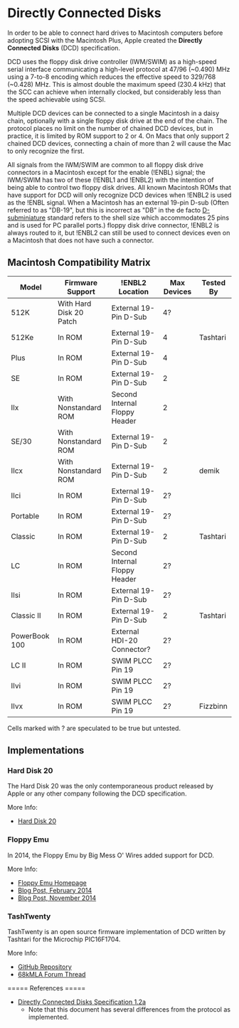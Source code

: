 # Directly Connected Disks 

In order to be able to connect hard drives to Macintosh computers before adopting SCSI with the Macintosh Plus, Apple created the **Directly Connected Disks** (DCD) specification.

DCD uses the floppy disk drive controller (IWM/SWIM) as a high-speed serial interface communicating a high-level protocol at 47/96 (~0.490) MHz using a 7-to-8 encoding which reduces the effective speed to 329/768 (~0.428) MHz.  This is almost double the maximum speed (230.4 kHz) that the SCC can achieve when internally clocked, but considerably less than the speed achievable using SCSI.

Multiple DCD devices can be connected to a single Macintosh in a daisy chain, optionally with a single floppy disk drive at the end of the chain.  The protocol places no limit on the number of chained DCD devices, but in practice, it is limited by ROM support to 2 or 4.  On Macs that only support 2 chained DCD devices, connecting a chain of more than 2 will cause the Mac to only recognize the first.

All signals from the IWM/SWIM are common to all floppy disk drive connectors in a Macintosh except for the enable (!ENBL) signal; the IWM/SWIM has two of these (!ENBL1 and !ENBL2) with the intention of being able to control two floppy disk drives.  All known Macintosh ROMs that have support for DCD will only recognize DCD devices when !ENBL2 is used as the !ENBL signal.  When a Macintosh has an external 19-pin D-sub (Often referred to as "DB-19", but this is incorrect as "DB" in the de facto [D-subminiature](https://en.wikipedia.org/wiki/D-subminiature) standard refers to the shell size which accommodates 25 pins and is used for PC parallel ports.) floppy disk drive connector, !ENBL2 is always routed to it, but !ENBL2 can still be used to connect devices even on a Macintosh that does not have such a connector.

## Macintosh Compatibility Matrix

| Model         | Firmware Support        | !ENBL2 Location               | Max Devices | Tested By |
| ------------- | ----------------------- | ----------------------------- | ----------- | --------- |
| 512K          | With Hard Disk 20 Patch | External 19-Pin D-Sub         | 4?          |           |
| 512Ke         | In ROM                  | External 19-Pin D-Sub         | 4           | Tashtari  |
| Plus          | In ROM                  | External 19-Pin D-Sub         | 4           |           |
| SE            | In ROM                  | External 19-Pin D-Sub         | 2           |           |
| IIx           | With Nonstandard ROM    | Second Internal Floppy Header | 2           |           |
| SE/30         | With Nonstandard ROM    | External 19-Pin D-Sub         | 2           |           |
| IIcx          | With Nonstandard ROM    | External 19-Pin D-Sub         | 2           | demik     |
| IIci          | In ROM                  | External 19-Pin D-Sub         | 2?          |           |
| Portable      | In ROM                  | External 19-Pin D-Sub         | 2?          |           |
| Classic       | In ROM                  | External 19-Pin D-Sub         | 2           | Tashtari  |
| LC            | In ROM                  | Second Internal Floppy Header | 2?          |           |
| IIsi          | In ROM                  | External 19-Pin D-Sub         | 2?          |           |
| Classic II    | In ROM                  | External 19-Pin D-Sub         | 2           | Tashtari  |
| PowerBook 100 | In ROM                  | External HDI-20 Connector?    | 2?          |           |
| LC II         | In ROM                  | SWIM PLCC Pin 19              | 2?          |           |
| IIvi          | In ROM                  | SWIM PLCC Pin 19              | 2?          |           |
| IIvx          | In ROM                  | SWIM PLCC Pin 19              | 2?          | Fizzbinn  |

Cells marked with ? are speculated to be true but untested.

## Implementations

### Hard Disk 20

The Hard Disk 20 was the only contemporaneous product released by Apple or any other company following the DCD specification.

More Info:
  * [Hard Disk 20](https://en.wikipedia.org/wiki/Hard_Disk_20)

### Floppy Emu

In 2014, the Floppy Emu by Big Mess O' Wires added support for DCD.

More Info:
  * [Floppy Emu Homepage](https://www.bigmessowires.com/floppy-emu/)
  * [Blog Post, February 2014](https://www.bigmessowires.com/2014/02/06/emulating-the-apple-hd20/)
  * [Blog Post, November 2014](https://www.bigmessowires.com/2014/11/22/reverse-engineering-the-hd20/)

### TashTwenty

TashTwenty is an open source firmware implementation of DCD written by Tashtari for the Microchip PIC16F1704.

More Info:
  * [GitHub Repository](https://github.com/lampmerchant/tashtwenty/)
  * [68kMLA Forum Thread](https://68kmla.org/bb/index.php?threads/tashtwenty-single-chip-dcd-hard-disk-20-interface.39357/)

===== References =====

  * [Directly Connected Disks Specification 1.2a](http://bitsavers.trailing-edge.com/pdf/apple/disk/hd20/Directly_Connected_Disks_Specification_1.2a_May85.pdf)
    * Note that this document has several differences from the protocol as implemented.
